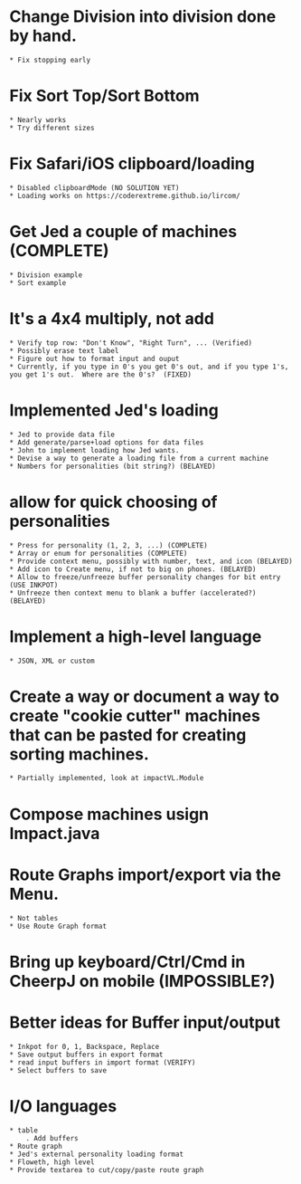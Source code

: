 # Change Division into division done by hand.
    * Fix stopping early

# Fix Sort Top/Sort Bottom
    * Nearly works
    * Try different sizes

# Fix Safari/iOS clipboard/loading
    * Disabled clipboardMode (NO SOLUTION YET)
    * Loading works on https://coderextreme.github.io/lircom/

# Get Jed a couple of machines (COMPLETE)
    * Division example
    * Sort example

# It's a 4x4 multiply, not add
    * Verify top row: "Don't Know", "Right Turn", ... (Verified)
    * Possibly erase text label
    * Figure out how to format input and ouput
    * Currently, if you type in 0's you get 0's out, and if you type 1's, you get 1's out.  Where are the 0's?  (FIXED)

# Implemented Jed's loading
    * Jed to provide data file
    * Add generate/parse+load options for data files
    * John to implement loading how Jed wants.
    * Devise a way to generate a loading file from a current machine
    * Numbers for personalities (bit string?) (BELAYED)


# allow for quick choosing of personalities
    * Press for personality (1, 2, 3, ...) (COMPLETE)
    * Array or enum for personalities (COMPLETE)
    * Provide context menu, possibly with number, text, and icon (BELAYED)
    * Add icon to Create menu, if not to big on phones. (BELAYED)
    * Allow to freeze/unfreeze buffer personality changes for bit entry (USE INKPOT)
    * Unfreeze then context menu to blank a buffer (accelerated?) (BELAYED)

# Implement a high-level language
    * JSON, XML or custom

# Create a way or document a way to create "cookie cutter" machines that can be pasted for creating sorting machines.
    * Partially implemented, look at impactVL.Module

# Compose machines usign Impact.java

# Route Graphs import/export via the Menu.
    * Not tables
    * Use Route Graph format

# Bring up keyboard/Ctrl/Cmd in CheerpJ on mobile (IMPOSSIBLE?)


# Better ideas for Buffer input/output
    * Inkpot for 0, 1, Backspace, Replace
    * Save output buffers in export format
    * read input buffers in import format (VERIFY)
    * Select buffers to save

# I/O languages
    * table
        . Add buffers
    * Route graph
    * Jed's external personality loading format
    * Floweth, high level
    * Provide textarea to cut/copy/paste route graph
